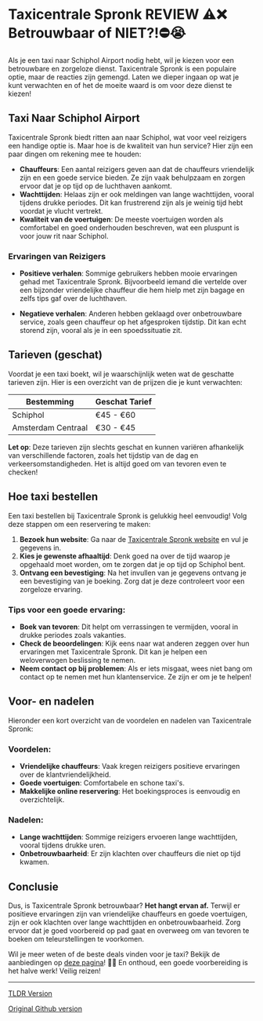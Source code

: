 # Taxicentrale Spronk REVIEW ⚠️❌ Betrouwbaar of NIET?!⛔️😭

Als je een taxi naar Schiphol Airport nodig hebt, wil je kiezen voor een betrouwbare en zorgeloze dienst. Taxicentrale Spronk is een populaire optie, maar de reacties zijn gemengd. Laten we dieper ingaan op wat je kunt verwachten en of het de moeite waard is om voor deze dienst te kiezen!

## Taxi Naar Schiphol Airport

Taxicentrale Spronk biedt ritten aan naar Schiphol, wat voor veel reizigers een handige optie is. Maar hoe is de kwaliteit van hun service? Hier zijn een paar dingen om rekening mee te houden:

- **Chauffeurs**: Een aantal reizigers geven aan dat de chauffeurs vriendelijk zijn en een goede service bieden. Ze zijn vaak behulpzaam en zorgen ervoor dat je op tijd op de luchthaven aankomt.
- **Wachttijden**: Helaas zijn er ook meldingen van lange wachttijden, vooral tijdens drukke periodes. Dit kan frustrerend zijn als je weinig tijd hebt voordat je vlucht vertrekt.
- **Kwaliteit van de voertuigen**: De meeste voertuigen worden als comfortabel en goed onderhouden beschreven, wat een pluspunt is voor jouw rit naar Schiphol.

### Ervaringen van Reizigers

- **Positieve verhalen**: Sommige gebruikers hebben mooie ervaringen gehad met Taxicentrale Spronk. Bijvoorbeeld iemand die vertelde over een bijzonder vriendelijke chauffeur die hem hielp met zijn bagage en zelfs tips gaf over de luchthaven.
  
- **Negatieve verhalen**: Anderen hebben geklaagd over onbetrouwbare service, zoals geen chauffeur op het afgesproken tijdstip. Dit kan echt storend zijn, vooral als je in een spoedssituatie zit.

## Tarieven (geschat)

Voordat je een taxi boekt, wil je waarschijnlijk weten wat de geschatte tarieven zijn. Hier is een overzicht van de prijzen die je kunt verwachten:

| Bestemming          | Geschat Tarief |
|---------------------|----------------|
| Schiphol            | €45 - €60      |
| Amsterdam Centraal  | €30 - €45      |

**Let op**: Deze tarieven zijn slechts geschat en kunnen variëren afhankelijk van verschillende factoren, zoals het tijdstip van de dag en verkeersomstandigheden. Het is altijd goed om van tevoren even te checken!

## Hoe taxi bestellen

Een taxi bestellen bij Taxicentrale Spronk is gelukkig heel eenvoudig! Volg deze stappen om een reservering te maken:

1. **Bezoek hun website**: Ga naar de [Taxicentrale Spronk website](https://132.nl/SnelTaxi) en vul je gegevens in.
2. **Kies je gewenste afhaaltijd**: Denk goed na over de tijd waarop je opgehaald moet worden, om te zorgen dat je op tijd op Schiphol bent.
3. **Ontvang een bevestiging**: Na het invullen van je gegevens ontvang je een bevestiging van je boeking. Zorg dat je deze controleert voor een zorgeloze ervaring.

### Tips voor een goede ervaring:

- **Boek van tevoren**: Dit helpt om verrassingen te vermijden, vooral in drukke periodes zoals vakanties.
- **Check de beoordelingen**: Kijk eens naar wat anderen zeggen over hun ervaringen met Taxicentrale Spronk. Dit kan je helpen een weloverwogen beslissing te nemen.
- **Neem contact op bij problemen**: Als er iets misgaat, wees niet bang om contact op te nemen met hun klantenservice. Ze zijn er om je te helpen!

## Voor- en nadelen

Hieronder een kort overzicht van de voordelen en nadelen van Taxicentrale Spronk:

### Voordelen:
- **Vriendelijke chauffeurs**: Vaak kregen reizigers positieve ervaringen over de klantvriendelijkheid.
- **Goede voertuigen**: Comfortabele en schone taxi's.
- **Makkelijke online reservering**: Het boekingsproces is eenvoudig en overzichtelijk.

### Nadelen:
- **Lange wachttijden**: Sommige reizigers ervoeren lange wachttijden, vooral tijdens drukke uren.
- **Onbetrouwbaarheid**: Er zijn klachten over chauffeurs die niet op tijd kwamen.

## Conclusie

Dus, is Taxicentrale Spronk betrouwbaar? **Het hangt ervan af.** Terwijl er positieve ervaringen zijn van vriendelijke chauffeurs en goede voertuigen, zijn er ook klachten over lange wachttijden en onbetrouwbaarheid. Zorg ervoor dat je goed voorbereid op pad gaat en overweeg om van tevoren te boeken om teleurstellingen te voorkomen.

Wil je meer weten of de beste deals vinden voor je taxi? Bekijk de aanbiedingen op [deze pagina](https://132.nl/SnelTaxi)! 🚖✨ En onthoud, een goede voorbereiding is het halve werk! Veilig reizen!

---
[TLDR Version](https://gist.github.com/jansensebastian/23b048459547d45873e3b06d4b28ed52)

[Original Github version](https://github.com/jansensebastian/taxicentrale-spronk-review-betrouwbaar-of-niet#readme)
